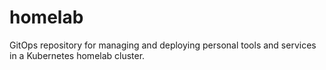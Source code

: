 # homelab
GitOps repository for managing and deploying personal tools and services in a Kubernetes homelab cluster.

